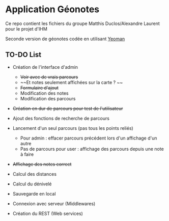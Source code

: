 # Application Géonotes

Ce repo contient les fichiers du groupe Matthis Duclos/Alexandre Laurent pour le projet d'IHM

Seconde version de géonotes codée en utilisant [Yeoman](http://yeoman.io)


## TO-DO List

- Création de l'interface d'admin
	- ~~Voir avec de vrais parcours~~
	- ~~Et notes seulement affichées sur la carte ? ~~
	- ~~Formulaire d'ajout~~
	- Modification des notes
	- Modification des parcours 	
- ~~Création en dur de parcours pour test de l'utilisateur~~

- Ajout des fonctions de recherche de parcours

- Lancement d'un seul parcours (pas tous les points reliés)
	- Pour admin : effacer parcours précédent lors d'un affichage d'un autre
	- Pas de parcours pour user : affichage des parcours depuis une note à faire
	
- ~~Affichage des notes correct~~

- Calcul des distances

- Calcul du dénivelé

- Sauvegarde en local 

- Connexion avec serveur (Middlewares)

- Création du REST (Web services)